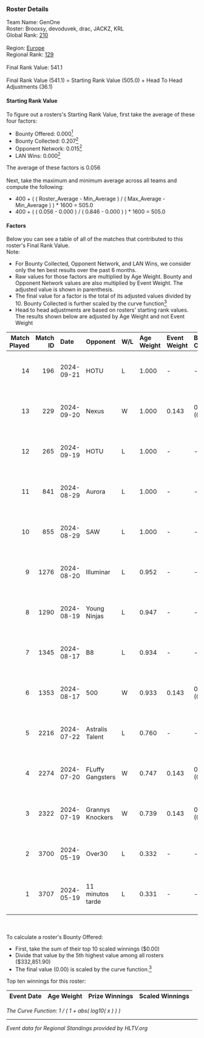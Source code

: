 ### Roster Details<br />
Team Name: GenOne<br />
Roster: Brooxsy, devoduvek, drac, JACKZ, KRL<br />
Global Rank: [210](../../standings_global_2024_09_26.md)<br />
<br />
Region: [Europe]( ../../standings_europe_2024_09_26.md)<br />
Regional Rank: [129]( ../../standings_europe_2024_09_26.md)<br />
<br />
Final Rank Value:  541.1<br />
<br />
Final Rank Value (541.1) = Starting Rank Value (505.0) + Head To Head Adjustments (36.1)<br />

#### Starting Rank Value<br />
To figure out a rosters's Starting Rank Value, first take the average of these four factors:<br />
- Bounty Offered: 0.000[<sup>1</sup>](#table2)
- Bounty Collected: 0.207[<sup>2</sup>](#table1)
- Opponent Network: 0.015[<sup>2</sup>](#table1)
- LAN Wins: 0.000[<sup>2</sup>](#table1)

The average of these factors is 0.056<br />
<br />
Next, take the maximum and minimum average across all teams and compute the following:<br />
- 400 + ( ( Roster_Average - Min_Average ) / ( Max_Average - Min_Average ) ) * 1600 = 505.0
- 400 + ( ( 0.056 - 0.000 ) / ( 0.846 - 0.000 ) ) * 1600 = 505.0


#### Factors<br />
Below you can see a table of all of the matches that contributed to this roster's Final Rank Value.<br />
Note:<br />

- For Bounty Collected, Opponent Network, and LAN Wins, we consider only the ten best results over the past 6 months.
- Raw values for those factors are multiplied by Age Weight. Bounty and Opponent Network values are also multiplied by Event Weight. The adjusted value is shown in parenthesis.
- The final value for a factor is the total of its adjusted values divided by 10. Bounty Collected is further scaled by the curve function[<sup>3</sup>](#curveFunction)
- Head to head adjustments are based on rosters' starting rank values. The results shown below are adjusted by Age Weight and not Event Weight
<span id="table1"></span><br />


| Match Played | Match ID | Date       | Opponent         | W/L | Age Weight | Event Weight | Bounty Collected | Opponent Network | LAN Wins  | H2H Adj. | Roster                                    |
| -: | -: | :- | :- | :- | :- | :- | :- | :- | :- | -: | :- |
|           14 |      196 | 2024-09-21 | HOTU             | L   | 1.000      | -            | -                | -                | -         |    -5.63 | Brooxsy, devoduvek, drac, JACKZ, KRL      |
|           13 |      229 | 2024-09-20 | Nexus            | W   | 1.000      | 0.143        | 0.006 (0.001)    | 0.554 (0.079)    | 0 (0.000) |    23.83 | Brooxsy, devoduvek, drac, JACKZ, Kursy    |
|           12 |      265 | 2024-09-19 | HOTU             | L   | 1.000      | -            | -                | -                | -         |    -4.75 | Brooxsy, devoduvek, drac, JACKZ, Kursy    |
|           11 |      841 | 2024-08-29 | Aurora           | L   | 1.000      | -            | -                | -                | -         |    -0.88 | Brooxsy, devoduvek, drac, Kursy, unshaark |
|           10 |      855 | 2024-08-29 | SAW              | L   | 1.000      | -            | -                | -                | -         |    -0.20 | Brooxsy, devoduvek, drac, Kursy, unshaark |
|            9 |     1276 | 2024-08-20 | Illuminar        | L   | 0.952      | -            | -                | -                | -         |    -5.99 | Brooxsy, devoduvek, drac, Kursy, unshaark |
|            8 |     1290 | 2024-08-19 | Young Ninjas     | L   | 0.947      | -            | -                | -                | -         |    -3.71 | Brooxsy, devoduvek, drac, Kursy, unshaark |
|            7 |     1345 | 2024-08-17 | B8               | L   | 0.934      | -            | -                | -                | -         |    -1.39 | Brooxsy, devoduvek, drac, Kursy, unshaark |
|            6 |     1353 | 2024-08-17 | 500              | W   | 0.933      | 0.143        | 0.000 (0.000)    | 0.119 (0.016)    | 0 (0.000) |    13.97 | Brooxsy, devoduvek, drac, Kursy, unshaark |
|            5 |     2216 | 2024-07-22 | Astralis Talent  | L   | 0.760      | -            | -                | -                | -         |    -7.32 | Brooxsy, devoduvek, drac, Kursy, unshaark |
|            4 |     2274 | 2024-07-20 | FLuffy Gangsters | W   | 0.747      | 0.143        | 0.004 (0.000)    | 0.405 (0.043)    | 0 (0.000) |    18.62 | Brooxsy, devoduvek, drac, Kursy, unshaark |
|            3 |     2322 | 2024-07-19 | Grannys Knockers | W   | 0.739      | 0.143        | 0.002 (0.000)    | 0.112 (0.012)    | 0 (0.000) |    17.72 | Brooxsy, devoduvek, drac, Kursy, unshaark |
|            2 |     3700 | 2024-05-19 | Over30           | L   | 0.332      | -            | -                | -                | -         |    -4.88 | Brooxsy, devoduvek, drac, Kursy, unshaark |
|            1 |     3707 | 2024-05-19 | 11 minutos tarde | L   | 0.331      | -            | -                | -                | -         |    -3.30 | Brooxsy, devoduvek, drac, Kursy, unshaark |

<br />
<span id="table2"></span><br />
To calculate a roster's Bounty Offered:<br />

- First, take the sum of their top 10 scaled winnings ($0.00)
- Divide that value by the 5th highest value among all rosters ($332,851.90)
- The final value (0.00) is scaled by the curve function.[<sup>3</sup>](#curveFunction)

Top ten winnings for this roster:<br />

| Event Date | Age Weight | Prize Winnings | Scaled Winnings |
| :- | -: | :- | :- |


<span id="curveFunction"></span>_The Curve Function: 1 / ( 1 + abs( log10( x ) ) )_<br />

---
_Event data for Regional Standings provided by HLTV.org_<br />
